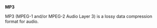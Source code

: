 <!-- markdownlint-disable MD041-->
**MP3**<br>

MP3 (MPEG-1 and/or MPEG-2 Audio Layer 3) is a lossy data compression format for audio.
<!-- markdownlint-enable MD041-->
